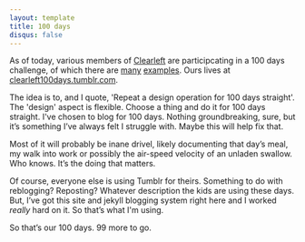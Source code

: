 ```yaml
---
layout: template
title: 100 days
disqus: false
---
```


As of today, various members of [Clearleft](http://clearleft.com) are participcating in a 100 days challenge, of which there are [many](https://giveit100.com/) [examples](http://100daysproject.co.nz/). Ours lives at [clearleft100days.tumblr.com](http://clearleft100days.tumblr.com/).

The idea is to, and I quote, 'Repeat a design operation for 100 days straight'. The 'design' aspect is flexible. Choose a thing and do it for 100 days straight. I've chosen to blog for 100 days. Nothing groundbreaking, sure, but it’s something I’ve always felt I struggle with. Maybe this will help fix that.

Most of it will probably be inane drivel, likely documenting that day’s meal, my walk into work or possibly the air-speed velocity of an unladen swallow. Who knows. It’s the doing that matters.

Of course, everyone else is using Tumblr for theirs. Something to do with reblogging? Reposting? Whatever description the kids are using these days. But, I’ve got this site and jekyll blogging system right here and I worked _really_ hard on it. So that’s what I'm using.

So that’s our 100 days. 99 more to go.